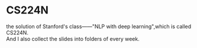 # CS224N
the solution of Stanford's class——"NLP with deep learning",which is called CS224N. <br>
And I also collect the slides into folders of every week.
